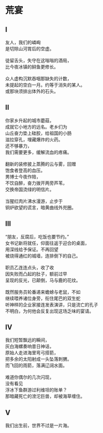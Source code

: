 # 荒宴

## I

友人，我们的嶙峋<br>
是切除山河胃后的空虚。<br>
<br>
徒留舌头，失守在这嗡嗡的酒局，<br>
比今夜冰镇的鲟鱼更修长。<br>
<br>
众人虚构沉默吞咽那缺失的计数，<br>
未提起的空白一月。约等于消失的某人。<br>
或那块须排出体外的石头。<br>

## II

你家乡升起的城市蘑菇，<br>
成就它小地方的远名。老乡们为<br>
山丘奋力垫上硅胶，给祖国的小肠<br>
滋拉穿孔，埋藏爆炸的火药。<br>
还不够暴力，<br>
我们需要更多，缓解流血的疼痛。<br>
<br>
翻新的装修披上蒸腾的云与雾，回赠<br>
饱食者登高的血压。<br>
男博士今夜作陪，<br>
不饮自醉，奋力拨开两旁芦苇，<br>
交换帝国烫绿的明信片。<br>
<br>
当猩红肉片沸水漫游，止步于<br>
铜炉欲望的谎言，暗黄曲线外兜圈。<br>

## III

“朋友，反腐后，吃饭也要节约。”<br>
女书记新将就任，仰面往返于迎合的桌面，<br>
用深线给予保证。不再回望<br>
被烧得通红的城墙，连排倒下的自己。<br>
<br>
职员乙连连点头，收了收<br>
因失败而凸起的肚子，额前过早<br>
呈现的反光，已颠倒，马与鹿的花纹。<br>
<br>
既然服务员轮番递来蟾蜍与老鼠，不如<br>
继续喂养诸位身旁，衔住尾巴的双生蛇<br>
听神样的企业家接连发表演讲，只是流亡的孔子<br>
不明白，为何他会反复出现这场乏味的宴请。<br>

## IV

我们短暂飘远的瞬间，<br>
灰白海螺奏响昔日神话，<br>
原始人走进海里弯弓搭箭，<br>
把多余的太阳射成一头坠落刺猬。<br>
而飞回的雨箭，落满辽阔水面。<br>
<br>
难道你偶尔的几次闪现，<br>
没有看见<br>
浮冰下鱼群游过利维坦的账单？<br>
那暗藏死亡的滂沱巨兽，却被海草缠住。<br>

## V

我们出生前，世界不过是一片海。<br>
